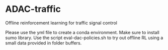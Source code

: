 # ADAC-traffic
Offline reinforcement learning for traffic signal control

Please use the yml file to create a conda environment.
Make sure to install sumo library.
Use the script eval-dac-policies.sh to try out offline RL using a small data provided in folder buffers.
